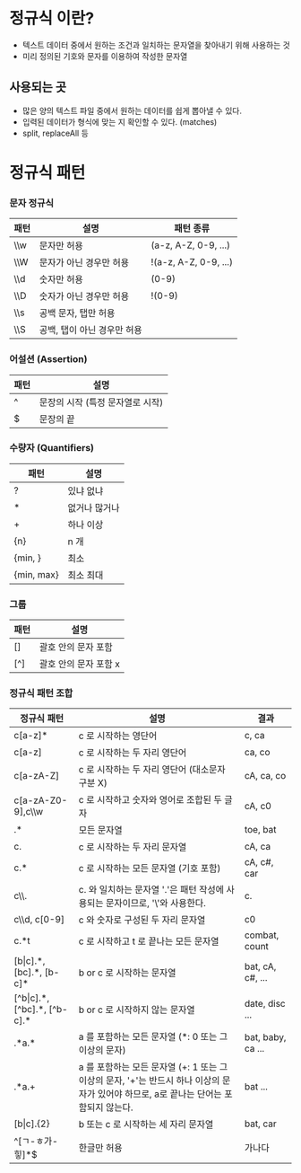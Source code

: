 
# 정규식 이란?
- 텍스트 데이터 중에서 원하는 조건과 일치하는 문자열을 찾아내기 위해 사용하는 것
- 미리 정의된 기호와 문자를 이용하여 작성한 문자열

## 사용되는 곳
- 많은 양의 텍스트 파일 중에서 원하는 데이터를 쉽게 뽑아낼 수 있다.
- 입력된 데이터가 형식에 맞는 지 확인할 수 있다. (matches)
- split, replaceAll 등

# 정규식 패턴

### 문자 정규식
|패턴|설명|패턴 종류|
|---|---|---|
|\\\\w|문자만 허용|(a-z, A-Z, 0-9, ...)|
|\\\\W|문자가 아닌 경우만 허용|!(a-z, A-Z, 0-9, ...)|
|\\\\d|숫자만 허용|(0-9)|
|\\\\D|숫자가 아닌 경우만 허용|!(0-9)|
|\\\\s|공백 문자, 탭만 허용||
|\\\\S|공백, 탭이 아닌 경우만 허용||

### 어설션 (Assertion)
|패턴|설명|
|---|---|
|^|문장의 시작 (특정 문자열로 시작)|
|$|문장의 끝|

### 수량자 (Quantifiers)
|패턴|설명|
|---|---|
|?|있냐 없냐|
|\*|없거나 많거나|
|+|하나 이상|
|{n}|n 개|
|{min, }| 최소|
|{min, max}|최소 최대|

### 그룹
|패턴|설명|
|---|---|
|\[]|괄호 안의 문자 포함|
|\[^]|괄호 안의 문자 포함 x|


### 정규식 패턴 조합
|정규식 패턴|설명|결과|
|---|---|---|
|c\[a-z]\* | c 로 시작하는 영단어 | c, ca|
|c\[a-z]| c 로 시작하는 두 자리 영단어|ca, co|
|c\[a-zA-Z]|c 로 시작하는 두 자리 영단어 (대소문자 구분 X)|cA, ca, co|
|c\[a-zA-Z0-9],c\\\\w|c 로 시작하고 숫자와 영어로 조합된 두 글자|cA, c0|
|.\*|모든 문자열| toe, bat|
|c.|c 로 시작하는 두 자리 문자열|cA, ca|
|c.\*|c 로 시작하는 모든 문자열 (기호 포함)|cA, c#, car|
|c\\\\.|c. 와 일치하는 문자열 '.'은 패턴 작성에 사용되는 문자이므로, '\\'와 사용한다.|c.|
|c\\\\d, c\[0-9]|c 와 숫자로 구성된 두 자리 문자열|c0|
|c.\*t|c 로 시작하고 t 로 끝나는 모든 문자열|combat, count|
|\[b\|c].\*, \[bc].\*, \[b-c]\* | b or c 로 시작하는 문자열 |bat, cA, c#, ...|
|\[^b\|c].\*, \[^bc].\*, \[^b-c].\*|b or c 로 시작하지 않는 문자열|date, disc ...|
|.\*a.\*|a 를 포함하는 모든 문자열 (\*: 0 또는 그 이상의 문자)|bat, baby, ca ...|
|.\*a.+|a 를 포함하는 모든 문자열 (+: 1 또는 그 이상의 문자, '+'는 반드시 하나 이상의 문자가 있어야 하므로, a로 끝나는 단어는 포함되지 않는다.|bat ...|
|\[b\|c].{2}|b 또는 c 로 시작하는 세 자리 문자열|bat, car|
|^\[ㄱ-ㅎ가-힣]\*$|한글만 허용|가나다|

